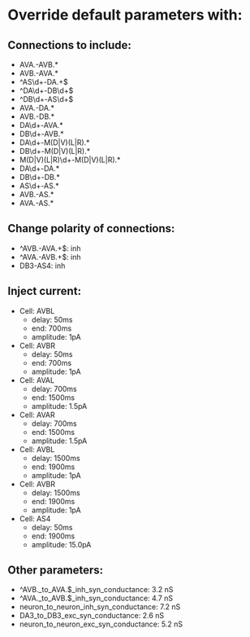 # Override default parameters with:
## Connections to include:
- AVA.-AVB.*
- AVB.-AVA.*
- ^AS\d+-DA.+$
- ^DA\d+-DB\d+$
- ^DB\d+-AS\d+$
- AVA.-DA.*
- AVB.-DB.*
- DA\d+-AVA.*
- DB\d+-AVB.*
- DA\d+-M(D|V)(L|R).*
- DB\d+-M(D|V)(L|R).*
- M(D|V)(L|R)\d+-M(D|V)(L|R).*
- DA\d+-DA.*
- DB\d+-DB.*
- AS\d+-AS.*
- AVB.-AS.*
- AVA.-AS.*

## Change polarity of connections:
- ^AVB.-AVA.+$: inh
- ^AVA.-AVB.+$: inh
- DB3-AS4: inh

## Inject current:
- Cell: AVBL
    - delay: 50ms
    - end: 700ms
    - amplitude: 1pA
- Cell: AVBR
    - delay: 50ms
    - end: 700ms
    - amplitude: 1pA
- Cell: AVAL
    - delay: 700ms
    - end: 1500ms
    - amplitude: 1.5pA
- Cell: AVAR
    - delay: 700ms
    - end: 1500ms
    - amplitude: 1.5pA
- Cell: AVBL
    - delay: 1500ms
    - end: 1900ms
    - amplitude: 1pA
- Cell: AVBR
    - delay: 1500ms
    - end: 1900ms
    - amplitude: 1pA
- Cell: AS4
    - delay: 50ms
    - end: 1900ms
    - amplitude: 15.0pA

## Other parameters:
- ^AVB._to_AVA.$_inh_syn_conductance: 3.2 nS
- ^AVA._to_AVB.$_inh_syn_conductance: 4.7 nS
- neuron_to_neuron_inh_syn_conductance: 7.2 nS
- DA3_to_DB3_exc_syn_conductance: 2.6 nS
- neuron_to_neuron_exc_syn_conductance: 5.2 nS

